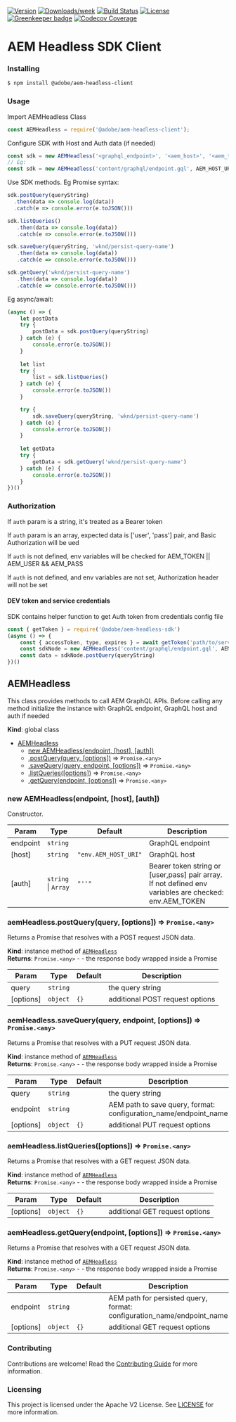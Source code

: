 <!--
Copyright 2021 Adobe. All rights reserved.
This file is licensed to you under the Apache License, Version 2.0 (the "License");
you may not use this file except in compliance with the License. You may obtain a copy
of the License at http://www.apache.org/licenses/LICENSE-2.0

Unless required by applicable law or agreed to in writing, software distributed under
the License is distributed on an "AS IS" BASIS, WITHOUT WARRANTIES OR REPRESENTATIONS
OF ANY KIND, either express or implied. See the License for the specific language
governing permissions and limitations under the License.
-->

[![Version](https://img.shields.io/npm/v/@adobe/aem-headless-client-sdk.svg)](https://npmjs.org/package/@adobe/aem-headless-client)
[![Downloads/week](https://img.shields.io/npm/dw/@adobe/aem-headless-client-sdk.svg)](https://npmjs.org/package/@adobe/aem-headless-client)
[![Build Status](https://travis-ci.com/adobe/aem-headless-client-sdk.svg?branch=master)](https://travis-ci.com/adobe/aem-headless-client-sdk)
[![License](https://img.shields.io/badge/License-Apache%202.0-blue.svg)](https://opensource.org/licenses/Apache-2.0) [![Greenkeeper badge](https://badges.greenkeeper.io/adobe/aem-headless-client-sdk.svg)](https://greenkeeper.io/)
[![Codecov Coverage](https://img.shields.io/codecov/c/github/adobe/aem-headless-client-sdk/master.svg?style=flat-square)](https://codecov.io/gh/adobe/aem-headless-client-sdk/)

# AEM Headless SDK Client

### Installing

```bash
$ npm install @adobe/aem-headless-client
```

### Usage
Import AEMHeadless Class
```javascript
const AEMHeadless = require('@adobe/aem-headless-client');
```
Configure SDK with Host and Auth data (if needed)
```javascript
const sdk = new AEMHeadless('<graphql_endpoint>', '<aem_host>', '<aem_token>' || ['<aem_user>', '<aem_pass>'])
// Eg:
const sdk = new AEMHeadless('content/graphql/endpoint.gql', AEM_HOST_URI, AEM_TOKEN || [AEM_USER, AEM_PASS])
```
Use SDK methods. 
Eg Promise syntax:
```javascript
sdk.postQuery(queryString)
  .then(data => console.log(data))
  .catch(e => console.error(e.toJSON()))

sdk.listQueries()
   .then(data => console.log(data))
   .catch(e => console.error(e.toJSON()))

sdk.saveQuery(queryString, 'wknd/persist-query-name')
   .then(data => console.log(data))
   .catch(e => console.error(e.toJSON()))

sdk.getQuery('wknd/persist-query-name')
   .then(data => console.log(data))
   .catch(e => console.error(e.toJSON()))
```
Eg async/await:
```javascript
(async () => {
    let postData
    try {
        postData = sdk.postQuery(queryString)
    } catch (e) {
        console.error(e.toJSON())
    }
    
    let list
    try {
        list = sdk.listQueries()
    } catch (e) {
        console.error(e.toJSON())
    }

    try {
        sdk.saveQuery(queryString, 'wknd/persist-query-name')
    } catch (e) {
        console.error(e.toJSON())
    }
    
    let getData
    try {
        getData = sdk.getQuery('wknd/persist-query-name')
    } catch (e) {
        console.error(e.toJSON())
    }
})()    
```

### Authorization

If `auth` param is a string, it's treated as a Bearer token

If `auth` param is an array, expected data is ['user', 'pass'] pair, and Basic Authorization will be ued

If `auth` is not defined, env variables will be checked for AEM_TOKEN || AEM_USER && AEM_PASS

If `auth` is not defined, and env variables are not set, Authorization header will not be set

#### DEV token and service credentials

SDK contains helper function to get Auth token from credentials config file

```javascript
const { getToken } = require('@adobe/aem-headless-sdk')
(async () => {
    const { accessToken, type, expires } = await getToken('path/to/service-config.json')
    const sdkNode = new AEMHeadless('content/graphql/endpoint.gql', AEM_HOST_URI, accessToken)
    const data = sdkNode.postQuery(queryString)
})()
```

<a name="AEMHeadless"></a>

## AEMHeadless
This class provides methods to call AEM GraphQL APIs.
Before calling any method initialize the instance
with GraphQL endpoint, GraphQL host and auth if needed

**Kind**: global class  

* [AEMHeadless](#AEMHeadless)
    * [new AEMHeadless(endpoint, [host], [auth])](#new_AEMHeadless_new)
    * [.postQuery(query, [options])](#AEMHeadless+postQuery) ⇒ <code>Promise.&lt;any&gt;</code>
    * [.saveQuery(query, endpoint, [options])](#AEMHeadless+saveQuery) ⇒ <code>Promise.&lt;any&gt;</code>
    * [.listQueries([options])](#AEMHeadless+listQueries) ⇒ <code>Promise.&lt;any&gt;</code>
    * [.getQuery(endpoint, [options])](#AEMHeadless+getQuery) ⇒ <code>Promise.&lt;any&gt;</code>

<a name="new_AEMHeadless_new"></a>

### new AEMHeadless(endpoint, [host], [auth])
Constructor.


| Param | Type | Default | Description |
| --- | --- | --- | --- |
| endpoint | <code>string</code> |  | GraphQL endpoint |
| [host] | <code>string</code> | <code>&quot;env.AEM_HOST_URI&quot;</code> | GraphQL host |
| [auth] | <code>string</code> \| <code>Array</code> | <code>&quot;&#x27;&#x27;&quot;</code> | Bearer token string or [user,pass] pair array. If not defined env variables are checked: env.AEM_TOKEN || env.AEM_USER && env.AEM_PASS |

<a name="AEMHeadless+postQuery"></a>

### aemHeadless.postQuery(query, [options]) ⇒ <code>Promise.&lt;any&gt;</code>
Returns a Promise that resolves with a POST request JSON data.

**Kind**: instance method of [<code>AEMHeadless</code>](#AEMHeadless)  
**Returns**: <code>Promise.&lt;any&gt;</code> - - the response body wrapped inside a Promise  

| Param | Type | Default | Description |
| --- | --- | --- | --- |
| query | <code>string</code> |  | the query string |
| [options] | <code>object</code> | <code>{}</code> | additional POST request options |

<a name="AEMHeadless+saveQuery"></a>

### aemHeadless.saveQuery(query, endpoint, [options]) ⇒ <code>Promise.&lt;any&gt;</code>
Returns a Promise that resolves with a PUT request JSON data.

**Kind**: instance method of [<code>AEMHeadless</code>](#AEMHeadless)  
**Returns**: <code>Promise.&lt;any&gt;</code> - - the response body wrapped inside a Promise  

| Param | Type | Default | Description |
| --- | --- | --- | --- |
| query | <code>string</code> |  | the query string |
| endpoint | <code>string</code> |  | AEM path to save query, format: configuration_name/endpoint_name |
| [options] | <code>object</code> | <code>{}</code> | additional PUT request options |

<a name="AEMHeadless+listQueries"></a>

### aemHeadless.listQueries([options]) ⇒ <code>Promise.&lt;any&gt;</code>
Returns a Promise that resolves with a GET request JSON data.

**Kind**: instance method of [<code>AEMHeadless</code>](#AEMHeadless)  
**Returns**: <code>Promise.&lt;any&gt;</code> - - the response body wrapped inside a Promise  

| Param | Type | Default | Description |
| --- | --- | --- | --- |
| [options] | <code>object</code> | <code>{}</code> | additional GET request options |

<a name="AEMHeadless+getQuery"></a>

### aemHeadless.getQuery(endpoint, [options]) ⇒ <code>Promise.&lt;any&gt;</code>
Returns a Promise that resolves with a GET request JSON data.

**Kind**: instance method of [<code>AEMHeadless</code>](#AEMHeadless)  
**Returns**: <code>Promise.&lt;any&gt;</code> - - the response body wrapped inside a Promise  

| Param | Type | Default | Description |
| --- | --- | --- | --- |
| endpoint | <code>string</code> |  | AEM path for persisted query, format: configuration_name/endpoint_name |
| [options] | <code>object</code> | <code>{}</code> | additional GET request options |

### Contributing

Contributions are welcome! Read the [Contributing Guide](./.github/CONTRIBUTING.md) for more information.

### Licensing

This project is licensed under the Apache V2 License. See [LICENSE](LICENSE) for more information.
